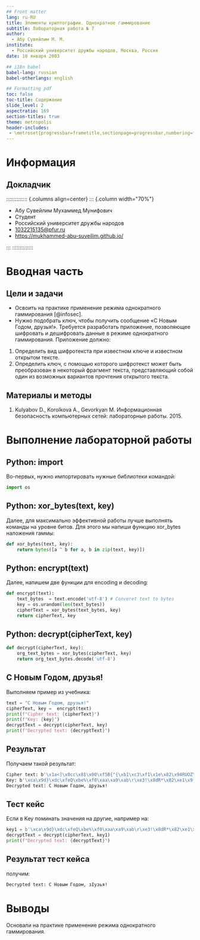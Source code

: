 ```yaml
---
## Front matter
lang: ru-RU
title: Элементы криптографии. Однократное гаммирование
subtitle: Лабораторная работа № 7
author:
  - Абу Сувейлим М. М.
institute:
  - Российский университет дружбы народов, Москва, Россия
date: 10 января 2003

## i18n babel
babel-lang: russian
babel-otherlangs: english

## Formatting pdf
toc: false
toc-title: Содержание
slide_level: 2
aspectratio: 169
section-titles: true
theme: metropolis
header-includes:
 - \metroset{progressbar=frametitle,sectionpage=progressbar,numbering=fraction}
---
```


# Информация

## Докладчик

:::::::::::::: {.columns align=center}
::: {.column width="70%"}

  * Абу Сувейлим Мухаммед Мунифович
  * Студент
  * Российский университет дружбы народов
  * [1032215135@pfur.ru](mailto:1032215135@pfur.ru)
  * <https://mukhammed-abu-suveilim.github.io/>

:::
::::::::::::::

# Вводная часть


## Цели и задачи

- Освоить на практике применение режима однократного гаммирования [@infosec].
- Нужно подобрать ключ, чтобы получить сообщение «С Новым Годом,
друзья!». Требуется разработать приложение, позволяющее шифровать и
дешифровать данные в режиме однократного гаммирования. Приложение
должно:
1. Определить вид шифротекста при известном ключе и известном открытом тексте.
2. Определить ключ, с помощью которого шифротекст может быть преобразован в некоторый фрагмент текста, представляющий собой один из
возможных вариантов прочтения открытого текста.

## Материалы и методы

1. Kulyabov D., Korolkova A., Gevorkyan M. Информационная безопасность компьютерных сетей: лабораторные работы. 2015.

# Выполнение лабораторной работы

## Python: import 

Во-первых, нужно импортировать нужные библиотеки командой:

```python
import os
```
## Python: xor_bytes(text, key) 

Далее, для максимально эффективной работы лучше выполнять команды на уровне битов. Для этого мы напиши функцию xor_bytes наложения гаммы:

```python
def xor_bytes(text, key):
    return bytes([a ^ b for a, b in zip(text, key)])
```

## Python: encrypt(text)

Далее, напишем две функции для encoding и decoding:

```python
def encrypt(text):
    text_bytes  = text.encode('utf-8') # Converet text to bytes
    key = os.urandom(len(text_bytes))
    cipherText = xor_bytes(text_bytes, key)
    return cipherText, key
```

## Python: decrypt(cipherText, key)


```python
def decrypt(cipherText, key):
    org_text_bytes = xor_bytes(cipherText, key)
    return org_text_bytes.decode('utf-8')
```

## С Новым Годом, друзья!

Выполняем пример из учебника:

```python
text = "С Новым Годом, друзья!"
cipherText, key =  encrypt(text)
print(f"Cipher text: {cipherText}")
print(f"Key: {key}")
decryptText = decrypt(cipherText, key)
print(f"Decrypted text: {decryptText}")
```

## Результат

Получаем такой результат:

```sh
Cipher text: b'\x1a<]\x0cc\x81\x00\xf5B{"{\xb1\xc3\xf1\x1e\x82\x94RUOZ\xee^\xf2K*ua\xffK(\x89\x10@;F\x10\xcc'
Key: b'\xca\x9d}\xdc\xfeQ\xbe%\xf0\xaa\xa9\xab\r\xe3!\x8dR*\x82\xe1\x9f\xe4>\xe2\xdek\xfa\xc1\xb0\x7f\x9a\xabY\xa7\x91\xb7\x97\x9f\xed'
Decrypted text: С Новым Годом, друзья!
```

## Тест кейс 

Если в Key поминать значения на другие, например на:

```python
key1 = b'\xca\x9d}\xdc\xfeQ\xbe%\xf0\xaa\xa9\xab\r\xe3!\x8dR*\x82\xe1\x9f\xe4>\xe2\xdek\xfa\xc2\xb2\x7f\x9a\xabY\xa7\x91\xb7\x97\x9f\xed'
decryptText = decrypt(cipherText, key1)
print(f"Decrypted text: {decryptText}")
```
## Результат тест кейса

получим:

```sh
Decrypted text: С Новым Годом, зӀузья!
```

# Выводы

Основали на практике применение режима однократного гаммирования.